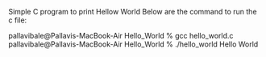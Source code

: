 Simple C program to print Hellow World
Below are the command to run the c file:

pallavibale@Pallavis-MacBook-Air Hello_World % gcc hello_world.c
pallavibale@Pallavis-MacBook-Air Hello_World % ./hello_world
Hello World
